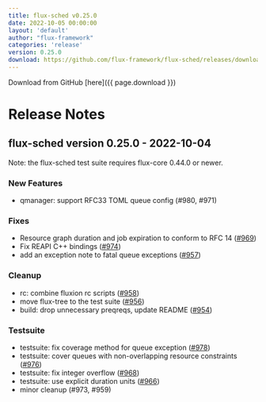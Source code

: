 ```yaml
---
title: flux-sched v0.25.0
date: 2022-10-05 00:00:00
layout: 'default'
author: "flux-framework"
categories: 'release'
version: 0.25.0
download: https://github.com/flux-framework/flux-sched/releases/download/v0.25.0/flux-sched-0.25.0.tar.gz
---
```


Download from GitHub [here]({{ page.download }})

# Release Notes

flux-sched version 0.25.0 - 2022-10-04
--------------------------------------

Note: the flux-sched test suite requires flux-core 0.44.0 or newer.

### New Features

 * qmanager: support RFC33 TOML queue config (#980, #971)

### Fixes
 * Resource graph duration and job expiration to conform to RFC 14 ([#969](https://github.com/flux-framework/flux-sched/issues/969))
 * Fix REAPI C++ bindings  ([#974](https://github.com/flux-framework/flux-sched/issues/974))
 * add an exception note to fatal queue exceptions ([#957](https://github.com/flux-framework/flux-sched/issues/957))

### Cleanup

 * rc: combine fluxion rc scripts ([#958](https://github.com/flux-framework/flux-sched/issues/958))
 * move flux-tree to the test suite ([#956](https://github.com/flux-framework/flux-sched/issues/956))
 * build: drop unnecessary preqreqs, update README ([#954](https://github.com/flux-framework/flux-sched/issues/954))

### Testsuite

 * testsuite: fix coverage method for queue exception ([#978](https://github.com/flux-framework/flux-sched/issues/978))
 * testsuite: cover queues with non-overlapping resource constraints ([#976](https://github.com/flux-framework/flux-sched/issues/976))
 * testsuite: fix integer overflow ([#968](https://github.com/flux-framework/flux-sched/issues/968))
 * testsuite: use explicit duration units ([#966](https://github.com/flux-framework/flux-sched/issues/966))
 * minor cleanup (#973, #959)
